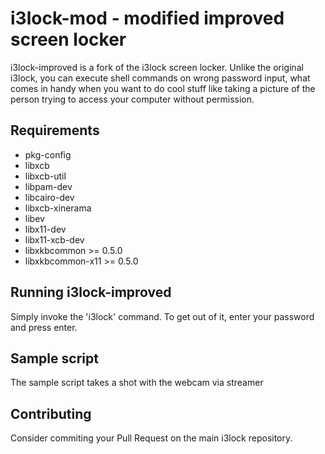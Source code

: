 # i3lock-mod - modified improved screen locker
i3lock-improved is a fork of the i3lock screen locker.
Unlike the original i3lock, you can execute shell commands on wrong password input, what comes
in handy when you want to do cool stuff like taking a picture of the person
trying to access your computer without permission.

## Requirements
- pkg-config
- libxcb
- libxcb-util
- libpam-dev
- libcairo-dev
- libxcb-xinerama
- libev
- libx11-dev
- libx11-xcb-dev
- libxkbcommon >= 0.5.0
- libxkbcommon-x11 >= 0.5.0

## Running i3lock-improved
Simply invoke the 'i3lock' command. To get out of it, enter your password and
press enter.

## Sample script
The sample script takes a shot with the webcam via streamer

## Contributing
Consider commiting your Pull Request on the main i3lock repository.
